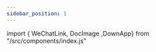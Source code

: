 ```yaml
---
sidebar_position: 1
---
```

import { WeChatLink, DocImage ,DownApp} from "/src/components/index.js"

<DownApp></DownApp>